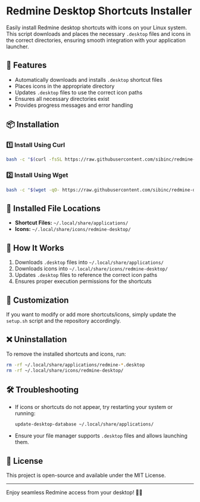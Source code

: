 # Redmine Desktop Shortcuts Installer

Easily install Redmine desktop shortcuts with icons on your Linux system. This script downloads and places the necessary `.desktop` files and icons in the correct directories, ensuring smooth integration with your application launcher.

## 🚀 Features
- Automatically downloads and installs `.desktop` shortcut files
- Places icons in the appropriate directory
- Updates `.desktop` files to use the correct icon paths
- Ensures all necessary directories exist
- Provides progress messages and error handling

## 📦 Installation

### 1️⃣ Install Using Curl
```bash
bash -c "$(curl -fsSL https://raw.githubusercontent.com/sibinc/redmine-desktop-files/main/setup.sh)"
```

### 2️⃣ Install Using Wget
```bash
bash -c "$(wget -qO- https://raw.githubusercontent.com/sibinc/redmine-desktop-files/main/setup.sh)"
```

## 📂 Installed File Locations
- **Shortcut Files:** `~/.local/share/applications/`
- **Icons:** `~/.local/share/icons/redmine-desktop/`

## 🔄 How It Works
1. Downloads `.desktop` files into `~/.local/share/applications/`
2. Downloads icons into `~/.local/share/icons/redmine-desktop/`
3. Updates `.desktop` files to reference the correct icon paths
4. Ensures proper execution permissions for the shortcuts

## 🎨 Customization
If you want to modify or add more shortcuts/icons, simply update the `setup.sh` script and the repository accordingly.

## ❌ Uninstallation
To remove the installed shortcuts and icons, run:
```bash
rm -rf ~/.local/share/applications/redmine-*.desktop
rm -rf ~/.local/share/icons/redmine-desktop/
```

## 🛠 Troubleshooting
- If icons or shortcuts do not appear, try restarting your system or running:
  ```bash
  update-desktop-database ~/.local/share/applications/
  ```
- Ensure your file manager supports `.desktop` files and allows launching them.

## 📜 License
This project is open-source and available under the MIT License.

---

Enjoy seamless Redmine access from your desktop! 🚀🔥

